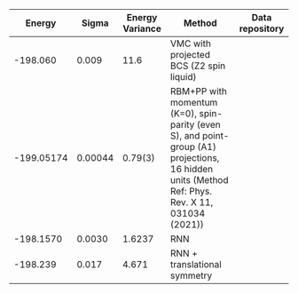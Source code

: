 |       Energy          |  Sigma          | Energy Variance  |  Method                                                          | Data repository                     |
| ----------------------| ----------------| -----------------|------------------------------------------------------------------|------------------------------------ |
|    -198.060            |   0.009         |  11.6           |  VMC with projected BCS (Z2 spin liquid)                                   |                                     |
|    -199.05174   |   0.00044     |    0.79(3)      |  RBM+PP with momentum (K=0), spin-parity (even S), and point-group (A1) projections, 16 hidden units (Method Ref: Phys. Rev. X 11, 031034 (2021))  |    |
| -198.1570             | 0.0030          | 1.6237           | RNN                                                              |                                     |
| -198.239              | 0.017           | 4.671            | RNN + translational symmetry                                     |                                     |
